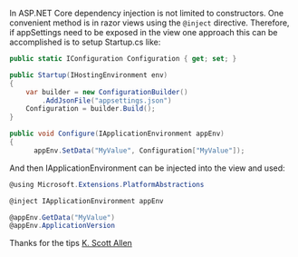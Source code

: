 In ASP.NET Core dependency injection is not limited to constructors. One convenient method is in
razor views using the `@inject` directive. Therefore, if appSettings need to be exposed in the view
one approach this can be accomplished is to setup Startup.cs like:

```c#
public static IConfiguration Configuration { get; set; }

public Startup(IHostingEnvironment env)
{
    var builder = new ConfigurationBuilder()
        .AddJsonFile("appsettings.json")
    Configuration = builder.Build();
}

public void Configure(IApplicationEnvironment appEnv)
{
      appEnv.SetData("MyValue", Configuration["MyValue"]);
```

And then IApplicationEnvironment can be injected into the view and used:

```c#
@using Microsoft.Extensions.PlatformAbstractions

@inject IApplicationEnvironment appEnv

@appEnv.GetData("MyValue")
@appEnv.ApplicationVersion
```

Thanks for the tips [K. Scott
Allen](http://odetocode.com/blogs/scott/archive/2016/02/18/avoiding-the-service-locator-pattern-in-asp-net-core.aspx)
